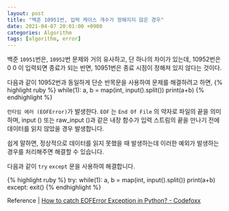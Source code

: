 ```yaml
---
layout: post
title: "백준 10951번, 입력 케이스 개수가 정해지지 않은 경우"
date: 2021-04-07 20:01:00 +0900
categories: Algorithm
tags: [algorithm, error]
---
```


백준 `10951`번은, `10952`번 문제와 거의 유사하고, 단 하나의 차이가 있는데,
10952번은 0 0 이 입력되면 종료가 되는 반면, 10951번은 종료 시점이 정해져 있지 않다는 것이다.

다음과 같이 10952번과 동일하게 단순 반목문을 사용하여 문제를 해결하려고 하면,
{% highlight ruby %}
while(1):
a, b = map(int, input().split())
print(a+b)
{% endhighlight %}

`런타임 에러 (EOFError)`가 발생한다.
`EOF` 는 `End Of File` 의 약자로 파일의 끝을 의미하며,
input () 또는 raw_input ()과 같은 내장 함수가 입력 스트림의 끝을 만나기 전에 데이터를 읽지 않았을 경우 발생합니다.

쉽게 말하면, 정상적으로 데이터를 읽지 못했을 때 발생하는데
이러한 예외가 발생하는 경우를 처리해주면 해결할 수 있습니다.

다음과 같이 `try` `except` 문을 사용하여 해결합니다.

{% highlight ruby %}
try:
while(1):
a, b = map(int, input().split())
print(a+b)
except:
exit()
{% endhighlight %}

Reference | [How to catch EOFError Exception in Python? - Codefoxx][reference]

[reference]: https://www.tutorialspoint.com/How-to-catch-EOFError-Exception-in-Python
